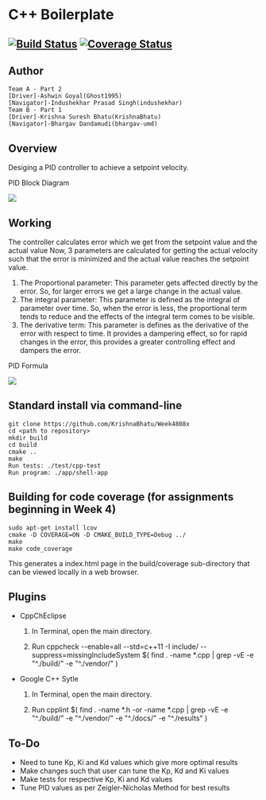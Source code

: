 # C++ Boilerplate
[![Build Status](https://travis-ci.org/KrishnaBhatu/Week4808x.svg?branch=master)](https://travis-ci.org/KrishnaBhatu/Week4808x)
[![Coverage Status](https://coveralls.io/repos/github/KrishnaBhatu/Week4808x/badge.svg?branch=master)](https://coveralls.io/github/KrishnaBhatu/Week4808x?branch=master)
---
## Author
```
Team A - Part 2
[Driver]-Ashwin Goyal(Ghost1995)
[Navigator]-Indushekhar Prasad Singh(indushekhar) 
Team B - Part 1
[Driver]-Krishna Suresh Bhatu(KrishnaBhatu)
[Navigator]-Bhargav Dandamudi(bhargav-umd) 
```
## Overview

Desiging a PID controller to achieve a setpoint velocity.

PID Block Diagram


![](PID_blockDiagram.png)

## Working

The controller calculates error which we get from the setpoint value and the actual value
Now, 3 parameters are calculated for getting the actual velocity such that the error is minimized and the actual value reaches the setpoint value.
1) The Proportional parameter: This parameter gets affected directly by the error. So, for larger errors we get a large change in the actual value.
2) The integral parameter: This parameter is defined as the integral of parameter over time. So, when the error is less, the proportional term tends to reduce and the effects of the integral term comes to be visible.
3) The derivative term: This parameter is defines as the derivative of the error with respect to time. It provides a dampering effect, so for rapid changes in the error, this provides a greater controlling effect and dampers the error.

PID Formula


![](PID_formula.jpeg)

## Standard install via command-line
```
git clone https://github.com/KrishnaBhatu/Week4808x
cd <path to repository>
mkdir build
cd build
cmake ..
make
Run tests: ./test/cpp-test
Run program: ./app/shell-app
```
## Building for code coverage (for assignments beginning in Week 4)
```
sudo apt-get install lcov
cmake -D COVERAGE=ON -D CMAKE_BUILD_TYPE=Debug ../
make
make code_coverage
```
This generates a index.html page in the build/coverage sub-directory that can be viewed locally in a web browser.

## Plugins

- CppChEclipse

    1. In Terminal, open the main directory.

    2. Run cppcheck --enable=all --std=c++11 -I include/ --suppress=missingIncludeSystem $( find . -name *.cpp | grep -vE -e "^./build/" -e "^./vendor/" )


- Google C++ Sytle

    1. In Terminal, open the main directory.

    2. Run cpplint $( find . -name \*.h -or -name \*.cpp | grep -vE -e "^./build/" -e "^./vendor/" -e "^./docs/" -e "^./results" )

## To-Do

- Need to tune Kp, Ki and Kd values which give more optimal results
- Make changes such that user can tune the Kp, Kd and Ki values
- Make tests for respective Kp, Ki and Kd values 
- Tune PID values as per Zeigler-Nicholas Method for best results
